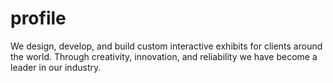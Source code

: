 # profile
We design, develop, and build custom interactive exhibits for clients around the world. Through creativity, innovation, and reliability we have become a leader in our industry.
